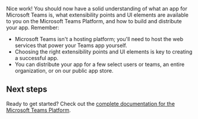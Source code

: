 Nice work! You should now have a solid understanding of what an app for Microsoft Teams is, what extensibility points and UI elements are available to you on the Microsoft Teams Platform, and how to build and distribute your app. Remember:

- Microsoft Teams isn't a hosting platform; you'll need to host the web services that power your Teams app yourself.
- Choosing the right extensibility points and UI elements is key to creating a successful app.
- You can distribute your app for a few select users or teams, an entire organization, or on our public app store.

## Next steps

Ready to get started? Check out the [complete documentation for the Microsoft Teams Platform](https://docs.microsoft.com/microsoftteams/platform/).
